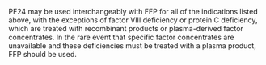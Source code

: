 PF24 may be used interchangeably with FFP for all of the indications listed above, with the exceptions of factor VIII deficiency or protein C deficiency, which are treated with recombinant products or plasma-derived factor concentrates. In the rare event that specific factor concentrates are unavailable and these deficiencies must be treated with a plasma product, FFP should be used.